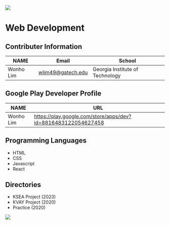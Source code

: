 ![](https://placehold.it/950x90/0000FF/fff?text=Welcome!)
# Web Development

## Contributer Information
<!-- Tables -->
| NAME      | Email                |School                           |
| --------- | -------------------- |---------------------------------|
| Wonho Lim | wlim49@gatech.edu    | Georgia Institute of Technology |

## Google Play Developer Profile
| NAME      | URL                                                           |       
| --------- | --------------------------------------------------------------|
| Wonho Lim | https://play.google.com/store/apps/dev?id=8816483122054627458 |

## Programming Languages
* HTML
* CSS
* Javascript
* React

## Directories
- KSEA Project (2023)
- KVAY Project (2020)
- Practice (2020)

![](https://upload.wikimedia.org/wikipedia/commons/3/3b/Internet_et_ses_applications.png)
